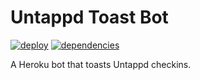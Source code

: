 # Untappd Toast Bot

[![deploy][deploy-image]][deploy-href]
[![dependencies][dependencies-badge]][dependencies-href]


A Heroku bot that toasts Untappd checkins.


[deploy-image]: https://www.herokucdn.com/deploy/button.svg
[deploy-href]: https://heroku.com/deploy

[dependencies-badge]: https://img.shields.io/david/scott113341/untappd-toast-bot.svg?style=flat-square
[dependencies-href]: https://david-dm.org/scott113341/untappd-toast-bot#info=dependencies
